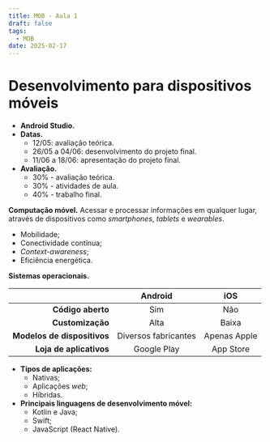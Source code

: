```yaml
---
title: MOB - Aula 1
draft: false
tags:
  - MOB
date: 2025-02-17
---
```

# Desenvolvimento para dispositivos móveis

- **Android Studio.**
- **Datas.**
	- 12/05: avaliação teórica.
	- 26/05 a 04/06: desenvolvimento do projeto final.
	- 11/06 a 18/06: apresentação do projeto final.
- **Avaliação.**
	- 30% - avaliação teórica.
	- 30% - atividades de aula.
	- 40% - trabalho final.

**Computação móvel.** Acessar e processar informações em qualquer lugar, através de dispositivos como *smartphones*, *tablets* e *wearables*.
- Mobilidade;
- Conectividade contínua;
- *Context-awareness*;
- Eficiência energética.

**Sistemas operacionais.**

|                             |       Android        |     iOS      |
| --------------------------: | :------------------: | :----------: |
| **Código aberto**           |         Sim          |     Não      |
| **Customização**            |         Alta         |    Baixa     |
| **Modelos de dispositivos** | Diversos fabricantes | Apenas Apple |
| **Loja de aplicativos**     |     Google Play      |  App Store   |

- **Tipos de aplicações:**
	- Nativas;
	- Aplicações *web*;
	- Híbridas.
- **Principais linguagens de desenvolvimento móvel:**
	- Kotlin e Java;
	- Swift;
	- JavaScript (React Native).
